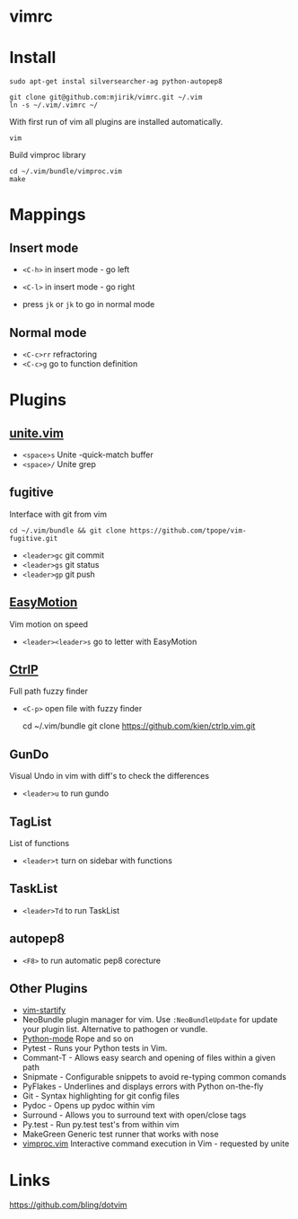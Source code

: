 vimrc
=====


Install
=======

    sudo apt-get instal silversearcher-ag python-autopep8

    git clone git@github.com:mjirik/vimrc.git ~/.vim
    ln -s ~/.vim/.vimrc ~/

With first run of vim all plugins are installed automatically.

    vim

Build vimproc library

    cd ~/.vim/bundle/vimproc.vim
    make


Mappings
===

Insert mode
---

* `<C-h>` in insert mode - go left
* `<C-l>` in insert mode - go right


*  press `jk` or `jk` to go in normal mode


Normal mode
----

* `<C-c>rr` refractoring
* `<C-c>g` go to function definition



Plugins
====


[unite.vim](https://github.com/Shougo/unite.vim)
---
* `<space>s` Unite -quick-match buffer
* `<space>/` Unite grep

fugitive
---

Interface with git from vim

    cd ~/.vim/bundle && git clone https://github.com/tpope/vim-fugitive.git

* `<leader>gc` git commit
* `<leader>gs` git status
* `<leader>gp` git push


[EasyMotion](https://github.com/Lokaltog/vim-easymotion)
---

Vim motion on speed

* `<leader><leader>s` go to letter with EasyMotion

[CtrlP](https://github.com/kien/ctrlp)
---

Full path fuzzy finder

* `<C-p>` open file with fuzzy finder

    cd ~/.vim/bundle
    git clone https://github.com/kien/ctrlp.vim.git

GunDo
---

Visual Undo in vim with diff's to check the differences

* `<leader>u` to run gundo


TagList
---

List of functions
* `<leader>t` turn on sidebar with functions


TaskList
---

* `<leader>Td` to run TaskList

autopep8
---

* `<F8>` to run automatic pep8 corecture

Other Plugins
---

* [vim-startify](https://github.com/mhinz/vim-startify)
* NeoBundle plugin manager for vim. Use `:NeoBundleUpdate` for update your
  plugin list. Alternative to pathogen or vundle.
* [Python-mode](http://github.com/klen/python-mode)
     Rope and so on
* Pytest - 
     Runs your Python tests in Vim.
* Commant-T - 
     Allows easy search and opening of files within a given path
* Snipmate - 
     Configurable snippets to avoid re-typing common comands
* PyFlakes - 
     Underlines and displays errors with Python on-the-fly
* Git - 
    Syntax highlighting for git config files
* Pydoc -
    Opens up pydoc within vim
* Surround - 
    Allows you to surround text with open/close tags
* Py.test - 
    Run py.test test's from within vim
* MakeGreen
    Generic test runner that works with nose
* [vimproc.vim](https://github.com/Shougo/vimproc.vim)
    Interactive command execution in Vim - requested by unite


Links
===

https://github.com/bling/dotvim
